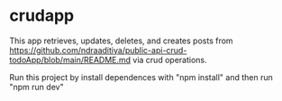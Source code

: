 # crudapp
 
This app retrieves, updates, deletes, and creates posts from https://github.com/ndraaditiya/public-api-crud-todoApp/blob/main/README.md via crud operations.

Run this project by install dependences with "npm install" and then run "npm run dev"